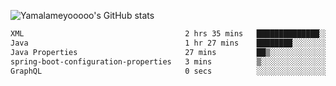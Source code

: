 ![Yamalameyooooo's GitHub stats](https://github-readme-stats.vercel.app/api?username=yamalameyooooo&theme=transparent&show_icons=true\&show=reviews,discussions_started,discussions_answered,prs_merged,prs_merged_percentage)

<!--START_SECTION:waka-->

```txt
XML                                    2 hrs 35 mins   ██████████████░░░░░░░░░░░   56.59 %
Java                                   1 hr 27 mins    ████████░░░░░░░░░░░░░░░░░   31.70 %
Java Properties                        27 mins         ██▒░░░░░░░░░░░░░░░░░░░░░░   09.93 %
spring-boot-configuration-properties   3 mins          ▒░░░░░░░░░░░░░░░░░░░░░░░░   01.41 %
GraphQL                                0 secs          ░░░░░░░░░░░░░░░░░░░░░░░░░   00.30 %
```

<!--END_SECTION:waka-->

